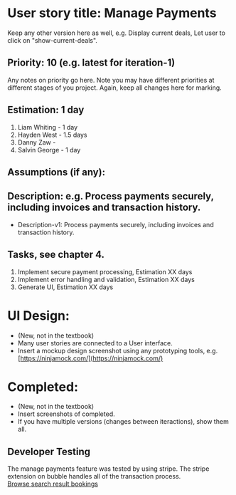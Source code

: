 # User story title: Manage Payments

Keep any other version here as well, e.g. Display current deals, Let user to click on "show-current-deals".

## Priority: 10 (e.g. latest for iteration-1)
Any notes on priority go here. 
Note you may have different priorities at different stages of you project.
Again, keep all changes here for marking.

## Estimation: 1 day

1. Liam Whiting - 1 day
2. Hayden West - 1.5 days
3. Danny Zaw - 
4. Salvin George - 1 day

## Assumptions (if any):

## Description: e.g. Process payments securely, including invoices and transaction history.

* Description-v1: Process payments securely, including invoices and transaction history.

## Tasks, see chapter 4.

1. Implement secure payment processing, Estimation XX days
2. Implement error handling and validation, Estimation XX days
3. Generate UI, Estimation XX days


# UI Design:
* (New, not in the textbook) 
* Many user stories are connected to a User interface.
* Insert a mockup design screenshot using any prototyping tools, e.g. [https://ninjamock.com/](https://ninjamock.com/)

# Completed:
* (New, not in the textbook) 
* Insert screenshots of completed. 
* If you have multiple versions (changes between iteractions), show them all.

## Developer Testing
The manage payments feature was tested by using stripe. The stripe extension on bubble
handles all of the transaction process.  
[Browse search result bookings](../Images/03_Manage_Payments/01_payment.png)

